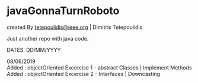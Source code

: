 # javaGonnaTurnRoboto
created By tetepoulidis@ieee.org | Dimitris Tetepoulidis

Just another repo with java code.

DATES: DD/MM/YYYY

08/06/2019 <br> 
	Added : objectOriented Excercise 1 - abstract Classes | Implement Methods <br>
	Added : objectOriented Excercise 2 - Interfaces | Downcasting